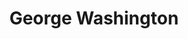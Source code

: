 ---
pid: LS37
title: George Washington
location_transcription: Southwark School
zipcode: '19148'
outside_phl: 
neighborhood: Whitman,Pennsport,South Philadelphia
age: '6'
age_range: 6-13
instagram: 
image_file_name: LS_37.jpg
proposal_transcription: "[George Washington figure]"
topic: Figure,History
topic_summary: 0, 0
type: Other No Form,Image
keywords_other: george washington, south philly
credit: Oliver
image_labels: 
twitter: 
facebook: 
permalink: "/monuments/ls37/"
layout: item-page
---